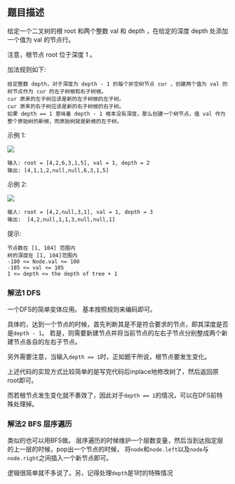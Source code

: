 ## 题目描述
给定一个二叉树的根 root 和两个整数 val 和 depth ，在给定的深度 depth 处添加一个值为 val 的节点行。

注意，根节点 root 位于深度 1 。

加法规则如下:
```
给定整数 depth，对于深度为 depth - 1 的每个非空树节点 cur ，创建两个值为 val 的树节点作为 cur 的左子树根和右子树根。
cur 原来的左子树应该是新的左子树根的左子树。
cur 原来的右子树应该是新的右子树根的右子树。
如果 depth == 1 意味着 depth - 1 根本没有深度，那么创建一个树节点，值 val 作为整个原始树的新根，而原始树就是新根的左子树。
```

示例 1:

![](https://assets.leetcode.com/uploads/2021/03/15/addrow-tree.jpg)
```
输入: root = [4,2,6,3,1,5], val = 1, depth = 2
输出: [4,1,1,2,null,null,6,3,1,5]
```
示例 2:

![](https://assets.leetcode.com/uploads/2021/03/11/add2-tree.jpg)
```
输入: root = [4,2,null,3,1], val = 1, depth = 3
输出:  [4,2,null,1,1,3,null,null,1]
```

提示:
```
节点数在 [1, 104] 范围内
树的深度在 [1, 104]范围内
-100 <= Node.val <= 100
-105 <= val <= 105
1 <= depth <= the depth of tree + 1
```

### 解法1 DFS
一个DFS的简单变体应用。 基本按照规则来编码即可。

具体的，达到一个节点的时候，首先判断其是不是符合要求的节点，即其深度是否是`depth - 1`。
若是，则需要新建节点并将当前节点的左右子节点分别整成两个新建节点各自的左右子节点。

另外需要注意，当输入`depth == 1`时，正如题干所说，根节点要发生变化。

上述代码的实现方式比较简单的是写完代码后inplace地修改树了，然后返回原root即可。

而若根节点发生变化就不奏效了，因此对于`depth == 1`的情况，可以在DFS前特殊处理掉。

### 解法2 BFS 层序遍历
类似的也可以用BFS做。
层序遍历的时候维护一个层数变量，然后当到达指定层的上一层的时候，pop出一个节点的时候，
将`node`和`node.left`以及`node`与`node.right`之间插入一个新节点即可。

逻辑很简单就不多说了。另，记得处理`depth`是1时的特殊情况